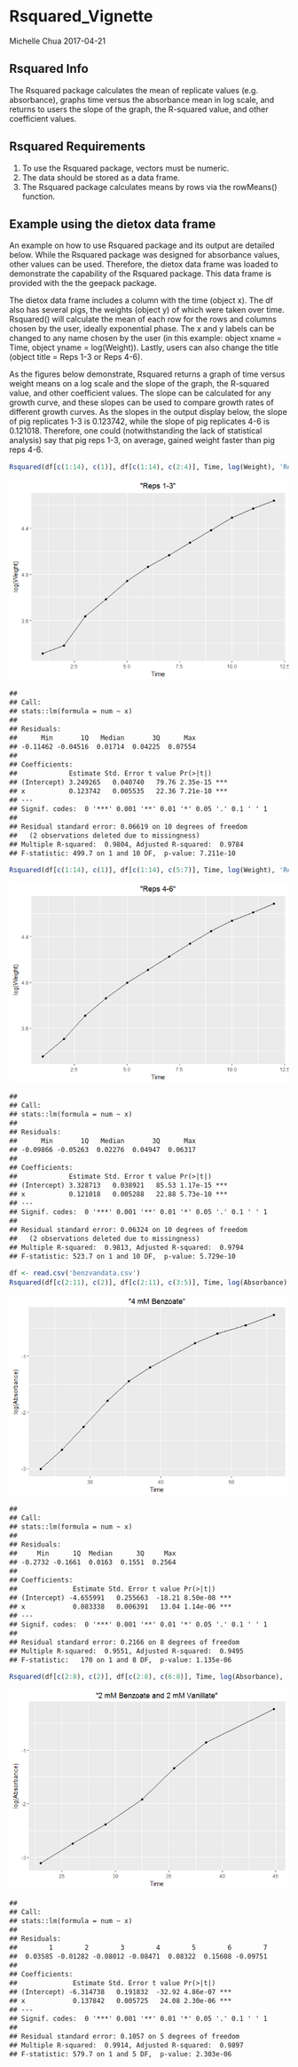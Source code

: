 Rsquared\_Vignette
================
Michelle Chua
2017-04-21

Rsquared Info
-------------

The Rsquared package calculates the mean of replicate values (e.g. absorbance), graphs time versus the absorbance mean in log scale, and returns to users the slope of the graph, the R-squared value, and other coefficient values.

Rsquared Requirements
---------------------

1.  To use the Rsquared package, vectors must be numeric.
2.  The data should be stored as a data frame.
3.  The Rsquared package calculates means by rows via the rowMeans() function.

Example using the dietox data frame
-----------------------------------

An example on how to use Rsquared package and its output are detailed below. While the Rsquared package was designed for absorbance values, other values can be used. Therefore, the dietox data frame was loaded to demonstrate the capability of the Rsquared package. This data frame is provided with the the geepack package.

The dietox data frame includes a column with the time (object x). The df also has several pigs, the weights (object y) of which were taken over time. Rsquared() will calculate the mean of each row for the rows and columns chosen by the user, ideally exponential phase. The x and y labels can be changed to any name chosen by the user (in this example: object xname = Time, object yname = log(Weight)). Lastly, users can also change the title (object title = Reps 1-3 or Reps 4-6).

As the figures below demonstrate, Rsquared returns a graph of time versus weight means on a log scale and the slope of the graph, the R-squared value, and other coefficient values. The slope can be calculated for any growth curve, and these slopes can be used to compare growth rates of different growth curves. As the slopes in the output display below, the slope of pig replicates 1-3 is 0.123742, while the slope of pig replicates 4-6 is 0.121018. Therefore, one could (notwithstanding the lack of statistical analysis) say that pig reps 1-3, on average, gained weight faster than pig reps 4-6.

``` r
Rsquared(df[c(1:14), c(1)], df[c(1:14), c(2:4)], Time, log(Weight), 'Reps 1-3')
```

![](Rsquared_Vignette_files/figure-markdown_github/unnamed-chunk-2-1.png)

    ## 
    ## Call:
    ## stats::lm(formula = num ~ x)
    ## 
    ## Residuals:
    ##      Min       1Q   Median       3Q      Max 
    ## -0.11462 -0.04516  0.01714  0.04225  0.07554 
    ## 
    ## Coefficients:
    ##             Estimate Std. Error t value Pr(>|t|)    
    ## (Intercept) 3.249265   0.040740   79.76 2.35e-15 ***
    ## x           0.123742   0.005535   22.36 7.21e-10 ***
    ## ---
    ## Signif. codes:  0 '***' 0.001 '**' 0.01 '*' 0.05 '.' 0.1 ' ' 1
    ## 
    ## Residual standard error: 0.06619 on 10 degrees of freedom
    ##   (2 observations deleted due to missingness)
    ## Multiple R-squared:  0.9804, Adjusted R-squared:  0.9784 
    ## F-statistic: 499.7 on 1 and 10 DF,  p-value: 7.211e-10

``` r
Rsquared(df[c(1:14), c(1)], df[c(1:14), c(5:7)], Time, log(Weight), 'Reps 4-6')
```

![](Rsquared_Vignette_files/figure-markdown_github/unnamed-chunk-2-2.png)

    ## 
    ## Call:
    ## stats::lm(formula = num ~ x)
    ## 
    ## Residuals:
    ##      Min       1Q   Median       3Q      Max 
    ## -0.09866 -0.05263  0.02276  0.04947  0.06317 
    ## 
    ## Coefficients:
    ##             Estimate Std. Error t value Pr(>|t|)    
    ## (Intercept) 3.328713   0.038921   85.53 1.17e-15 ***
    ## x           0.121018   0.005288   22.88 5.73e-10 ***
    ## ---
    ## Signif. codes:  0 '***' 0.001 '**' 0.01 '*' 0.05 '.' 0.1 ' ' 1
    ## 
    ## Residual standard error: 0.06324 on 10 degrees of freedom
    ##   (2 observations deleted due to missingness)
    ## Multiple R-squared:  0.9813, Adjusted R-squared:  0.9794 
    ## F-statistic: 523.7 on 1 and 10 DF,  p-value: 5.729e-10

``` r
df <- read.csv('benzvandata.csv')
Rsquared(df[c(2:11), c(2)], df[c(2:11), c(3:5)], Time, log(Absorbance), '4 mM Benzoate')
```

![](Rsquared_Vignette_files/figure-markdown_github/unnamed-chunk-3-1.png)

    ## 
    ## Call:
    ## stats::lm(formula = num ~ x)
    ## 
    ## Residuals:
    ##     Min      1Q  Median      3Q     Max 
    ## -0.2732 -0.1661  0.0163  0.1551  0.2564 
    ## 
    ## Coefficients:
    ##              Estimate Std. Error t value Pr(>|t|)    
    ## (Intercept) -4.655991   0.255663  -18.21 8.50e-08 ***
    ## x            0.083338   0.006391   13.04 1.14e-06 ***
    ## ---
    ## Signif. codes:  0 '***' 0.001 '**' 0.01 '*' 0.05 '.' 0.1 ' ' 1
    ## 
    ## Residual standard error: 0.2166 on 8 degrees of freedom
    ## Multiple R-squared:  0.9551, Adjusted R-squared:  0.9495 
    ## F-statistic:   170 on 1 and 8 DF,  p-value: 1.135e-06

``` r
Rsquared(df[c(2:8), c(2)], df[c(2:8), c(6:8)], Time, log(Absorbance), '2 mM Benzoate and 2 mM Vanillate')
```

![](Rsquared_Vignette_files/figure-markdown_github/unnamed-chunk-3-2.png)

    ## 
    ## Call:
    ## stats::lm(formula = num ~ x)
    ## 
    ## Residuals:
    ##        1        2        3        4        5        6        7 
    ##  0.03585 -0.01282 -0.08012 -0.08471  0.08322  0.15608 -0.09751 
    ## 
    ## Coefficients:
    ##              Estimate Std. Error t value Pr(>|t|)    
    ## (Intercept) -6.314738   0.191832  -32.92 4.86e-07 ***
    ## x            0.137842   0.005725   24.08 2.30e-06 ***
    ## ---
    ## Signif. codes:  0 '***' 0.001 '**' 0.01 '*' 0.05 '.' 0.1 ' ' 1
    ## 
    ## Residual standard error: 0.1057 on 5 degrees of freedom
    ## Multiple R-squared:  0.9914, Adjusted R-squared:  0.9897 
    ## F-statistic: 579.7 on 1 and 5 DF,  p-value: 2.303e-06
